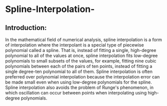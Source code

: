 # Spline-Interpolation-
## Introduction:

In the mathematical field of numerical analysis, spline interpolation is a form of interpolation where the interpolant is a special 
type of piecewise polynomial called a spline. That is, instead of fitting a single, high-degree polynomial to all of the values at once, 
spline interpolation fits low-degree polynomials to small subsets of the values, for example, fitting nine cubic polynomials between each 
of the pairs of ten points, instead of fitting a single degree-ten polynomial to all of them. Spline interpolation is often preferred over 
polynomial interpolation because the interpolation error can be made small even when using low-degree polynomials for the spline.
Spline interpolation also avoids the problem of Runge's phenomenon, in which oscillation can occur between points when interpolating using 
high-degree polynomials. 


